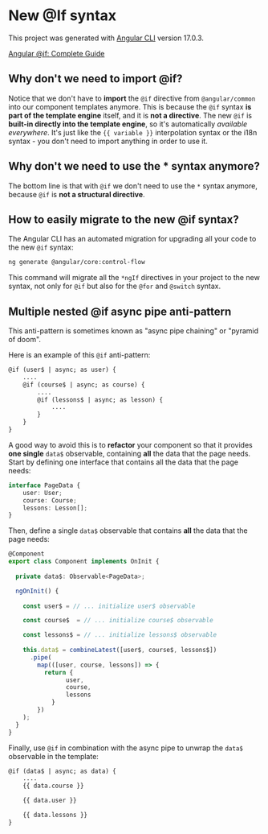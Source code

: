 # New @If syntax

This project was generated with [Angular CLI](https://github.com/angular/angular-cli) version 17.0.3.

[Angular @if: Complete Guide](https://blog.angular-university.io/angular-if/)

## Why don't we need to import @if?

Notice that we don't have to **import** the `@if` directive from `@angular/common` into our component templates anymore.
This is because the `@if` syntax **is part of the template engine** itself, and it is **not a directive**.
The new `@if` is **built-in directly into the template engine**, so it's automatically *available everywhere*.
It's just like the `{{ variable }}` interpolation syntax or the i18n syntax - you don't need to import anything in order to use it.

## Why don't we need to use the * syntax anymore?

The bottom line is that with `@if` we don't need to use the `*` syntax anymore, because `@if` is **not a structural directive**.

## How to easily migrate to the new @if syntax?

The Angular CLI has an automated migration for upgrading all your code to the new `@if` syntax:

```bash
ng generate @angular/core:control-flow
```

This command will migrate all the `*ngIf` directives in your project to the new syntax, not only for `@if` but also for the `@for` and `@switch` syntax.

## Multiple nested @if async pipe anti-pattern

This anti-pattern is sometimes known as "async pipe chaining" or "pyramid of doom".

Here is an example of this `@if` anti-pattern:

```html
@if (user$ | async; as user) {
    ....
    @if (course$ | async; as course) {
        ....
        @if (lessons$ | async; as lesson) {
            ....
        }
    }
}
```

A good way to avoid this is to **refactor** your component so that it provides **one single** `data$` observable, containing **all** the data that the page needs.
Start by defining one interface that contains all the data that the page needs:

```typescript
interface PageData {
    user: User;
    course: Course;
    lessons: Lesson[];
}
```

Then, define a single `data$` observable that contains **all** the data that the page needs:

```typescript
@Component
export class Component implements OnInit {
    
  private data$: Observable<PageData>;

  ngOnInit() {
    
    const user$ = // ... initialize user$ observable

    const course$  = // ... initialize course$ observable

    const lessons$ = // ... initialize lessons$ observable    
    
    this.data$ = combineLatest([user$, course$, lessons$])
      .pipe(
        map(([user, course, lessons]) => {
          return {
                user, 
                course, 
                lessons
            }
        })
    );
  }
}
```

Finally, use `@if` in combination with the async pipe to unwrap the `data$` observable in the template:

```html
@if (data$ | async; as data) {
    ....
    {{ data.course }}

    {{ data.user }}

    {{ data.lessons }}
}
```
